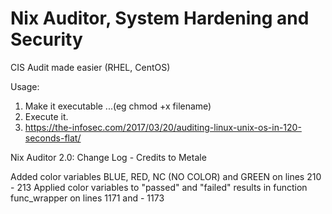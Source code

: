 # Nix Auditor, System Hardening and Security
CIS Audit made easier (RHEL, CentOS)

Usage:
1. Make it executable ...(eg chmod +x filename)
2. Execute it.
3. https://the-infosec.com/2017/03/20/auditing-linux-unix-os-in-120-seconds-flat/

Nix Auditor 2.0:
Change Log - Credits to Metale



Added color variables BLUE, RED, NC (NO COLOR) and GREEN on lines 210 - 213 Applied color variables to "passed" and "failed" results in function func_wrapper on lines 1171 and - 1173
